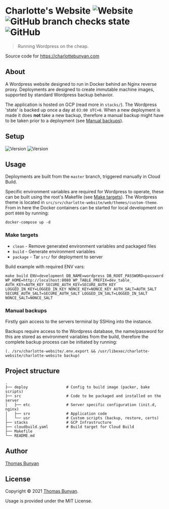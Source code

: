 Charlotte's Website
![Website](https://img.shields.io/website?label=status&url=https%3A%2F%2Fcharlottebunyan.com)
![GitHub branch checks state](https://img.shields.io/github/checks-status/thomasbunyan/charlotte-website/master)
![GitHub](https://img.shields.io/github/license/thomasbunyan/charlotte-website)
===================
> Running Wordpress on the cheap.

Source code for https://charlottebunyan.com


## About
A Wordpress website designed to run in Docker behind an Nginx reverse proxy. Deployments are designed to create immutable machine images, supported by standard Wordpress backup behavior.

The application is hosted on GCP (read more in `stacks/`). The Wordpress 'state' is backed up once a day at `03:00 UTC+0`. When a new deployment is made it does **not** take a new backup, therefore a manual backup might have to be taken prior to a deployment (see [Manual backups](#manual-backups)).

## Setup
![Version](https://img.shields.io/badge/Docker-%3E%3D%2020.10.5-blue) ![Version](https://img.shields.io/badge/npm-%3E%3D%206.14.8-blue)

## Usage
Deployments are built from the `master` branch, triggered manually in Cloud Build.

Specific environment variables are required for Wordpress to operate, these can be built using the root's Makefile (see [Make targets](#make-targets)). The Wordpress theme is located in `src/srv/charlotte-website/web/themes/custom-theme`. From in here the Docker containers can be started for local development on port `8080` by running:

    docker-compose up -d
### Make targets
* `clean` - Remove generated environment variables and packaged files
* `build` - Generate environment variables
* `package` - Tar `src/` for deployment to server 

Build example with required ENV vars:

    make build ENV=development DB_NAME=wordpress DB_ROOT_PASSWORD=password WP_HOME=http://localhost:8080 WP_TABLE_PREFIX=dev_table_ AUTH_KEY=AUTH_KEY SECURE_AUTH_KEY=SECURE_AUTH_KEY LOGGED_IN_KEY=LOGGED_IN_KEY NONCE_KEY=NONCE_KEY AUTH_SALT=AUTH_SALT SECURE_AUTH_SALT=SECURE_AUTH_SALT LOGGED_IN_SALT=LOGGED_IN_SALT NONCE_SALT=NONCE_SALT

### Manual backups
Firstly gain access to the servers terminal by SSHing into the instance.

Backups require access to the Wordpress database, the name/password for this are stored as environment variables from the build, therefore the complete backup process can be initiated by running:  

    (. /srv/charlotte-website/.env.export && /usr/libexec/charlotte-website/charlotte-website backup)

## Project structure
    .
    ├── deploy                 # Config to build image (packer, bake scripts)
    ├── src                    # Code to be packaged and installed on the server
    │   ├── etc                # Server specific configuration (init.d, nginx)
    │   ├── srv                # Application code
    │   └── usr                # Custom scripts (backup, restore, certs)
    ├── stacks                 # GCP Infrastructure
    ├── cloudbuild.yaml        # Build target for Cloud Build
    ├── Makefile
    └── README.md


## Author
[Thomas Bunyan](https://github.com/thomasbunyan)

## License
Copyright © 2021 [Thomas Bunyan](https://github.com/thomasbunyan).

Usage is provided under the MIT License.
